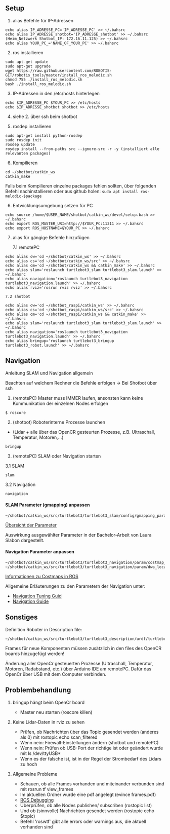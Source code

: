## Setup

1. alias Befehle für IP-Adressen

``` shell
echo alias IP_ADRESSE_PC='IP_ADRESSE_PC' >> ~/.bahsrc
echo alias IP_ADRESSE_shotbot='IP_ADRESSE_shotbot' >> ~/.bahsrc
(Heim_Netzwerk Shotbot_IP: 172.16.11.125) >> ~/.bahsrc
echo alias YOUR_PC_='NAME_OF_YOUR_PC' >> ~/.bahsrc
```

2. ros installieren

``` shell
sudo apt-get update
sudo apt-get upgrade
wget https://raw.githubusercontent.com/ROBOTIS-GIT/robotis_tools/master/install_ros_melodic.sh
chmod 755 ./install_ros_melodic.sh
bash ./install_ros_melodic.sh
```

3. IP-Adressen in den /etc/hosts hinterlegen 

``` shell
echo $IP_ADRESSE_PC $YOUR_PC >> /etc/hosts 
echo $IP_ADRESSE_shotbot shotbot >> /etc/hosts
```

4. siehe 2. über ssh beim shotbot

5. rosdep installieren

``` shell
sudo apt-get install python-rosdep
sudo rosdep init
rosdep update
rosdep install --from-paths src --ignore-src -r -y (installiert alle relevanten packages)
```

6. Kompilieren

``` shell
cd ~/shotbot/catkin_ws
catkin_make
```
Falls beim Kompilieren einzelne packages fehlen sollten, über folgenden Befehl nachinstallieren oder aus github holen:
`sudo apt install ros-melodic-$package`

6. Entwicklungsumgebung setzen für PC

``` shell
echo source /home/$USER_NAME/shotbot/catkin_ws/devel/setup.bash >> ~/.bahsrc
echo export ROS_MASTER_URI=http://$YOUR_PC:11311 >> ~/.bahsrc
echo export ROS_HOSTNAME=§YOUR_PC >> ~/.bahsrc
```

7. alias für gängige Befehle hinzufügen

	7.1 remotePC
``` shell
echo alias cw='cd ~/shotbot/catkin_ws' >> ~/.bahsrc
echo alias cs='cd ~/shotbot/catkin_ws/src' >> ~/.bahsrc
echo alias cm='cd ~/shotbot/catkin_ws && catkin_make' >> ~/.bahsrc
echo alias slam='roslaunch turtlebot3_slam turtlebot3_slam.launch' >> ~/.bahsrc
echo alias navigation='roslaunch turtlebot3_navigation turtlebot3_navigation.launch' >> ~/.bahsrc
echo alias rviz='rosrun rviz rviz' >> ~/.bahsrc
```
	7.2 shotbot
``` shell
echo alias cw='cd ~/shotbot_raspi/catkin_ws' >> ~/.bahsrc
echo alias cs='cd ~/shotbot_raspi/catkin_ws/src' >> ~/.bahsrc
echo alias cm='cd ~/shotbot_raspi/catkin_ws && catkin_make' >> ~/.bahsrc
echo alias slam='roslaunch turtlebot3_slam turtlebot3_slam.launch' >> ~/.bahsrc
echo alias navigation='roslaunch turtlebot3_navigation turtlebot3_navigation.launch' >> ~/.bahsrc
echo alias bringup='roslaunch turtlebot3_bringup turtlebot3_robot.launch' >> ~/.bahsrc
```

## Navigation

Anleitung SLAM und Navigation allgemein

Beachten auf welchem Rechner die Befehle erfolgen -> Bei Shotbot über ssh 

1. (remotePC) Master muss IMMER laufen, ansonsten kann keine Kommunikation der einzelnen Nodes erfolgen
``` shell
$ roscore
```
2. (shotbot) Roboterinterne Prozesse launchen 
- (Lidar + alle über das OpenCR gesteurten Prozesse, z.B. Ultraschall, Temperatur, Motoren,...)
``` shell
bringup
```
3. (remotePC) SLAM oder Navigation starten  

  3.1 SLAM
``` shell
slam
```

  3.2 Navigation
``` shell
navigation
```

#### SLAM Parameter (gmapping) anpassen

``` shell
~/shotbot/catkin_ws/src/turtlebot3/turtlebot3_slam/config/gmapping_params.yaml
```
[Übersicht der Parameter](http://wiki.ros.org/gmapping)

Auswirkung ausgewählter Parameter in der Bachelor-Arbeit von Laura Slabon dargestellt.

#### Navigation Parameter anpassen 

``` shell
~/shotbot/catkin_ws/src/turtlebot3/turtlebot3_navigation/param/costmap_common_param_waffle_pi.yaml
~/shotbot/catkin_ws/src/turtlebot3/turtlebot3_navigation/param/dwa_local_planner_params_waffle_pi.yaml
```
[Informationen zu Costmaps in ROS](http://wiki.ros.org/costmap_2d#Inflation)

Allgemeine Erläuterungen zu den Parametern der Navigation unter:
- [Navigation Tuning Guid](http://wiki.ros.org/navigation/Tutorials/Navigation%20Tuning%20Guide)
- [Navigation Guide](http://kaiyuzheng.me/documents/navguide.pdf)


## Sonstiges

Definition Roboter in Description file:
``` shell
~/shotbot/catkin_ws/src/turtlebot3/turtlebot3_description/urdf/turtlebot3_waffle_pi.urdf.xacro
```

Frames für neue Komponenten müssen zusätzlich in den files des OpenCR boards hinzugefügt werden!

Änderung aller OpenCr gesteuerten Prozesse (Ultraschall, Temperatur, Motoren, Radabstand, etc.) über Arduino IDE am remotePC. 
Dafür das OpenCr über USB mit dem Computer verbinden. 

## Problembehandlung

1. bringup hängt beim OpenCr board
   - Master neu starten (roscore killen)

2. Keine Lidar-Daten in rviz zu sehen
   - Prüfen, ob Nachrichten über das Topic gesendet werden (anderes als 0) mit rostopic echo scan_filtered
   - Wenn nein: Firewall-Einstellungen ändern (shotbot und remotePC) 
   - Wenn nein: Prüfen ob USB-Port der richtige ist oder geändert wurde mit ls /dev/ttyUSB*
   - Wenn es der falsche ist, ist in der Regel der Strombedarf des Lidars zu hoch

3. Allgemeine Probleme
   - Schauen, ob alle Frames vorhanden und miteinander verbunden sind mit rosrun tf view_frames
   - Im aktuellen Ordner wurde eine pdf angelegt (evince frames.pdf)
   - [ROS Debugging](http://wiki.ros.org/tf/Debugging%20tools)
   - Überprüfen, ob alle Nodes publishen/ subscriben (rostopic list)
   - Und ob (sinnvolle) Nachrichten gesendet werden (rostopic echo $topic)
   - Befehl 'roswtf' gibt alle errors oder warnings aus, die aktuell vorhanden sind
